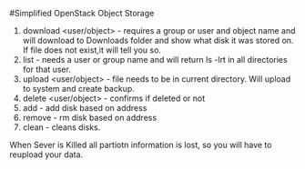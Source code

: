 #Simplified OpenStack Object Storage   
1. download <user/object> - requires a group or user and object name and will download to Downloads folder and show what disk it was stored on. If file does not exist,it will tell you so.
2. list <user> - needs a user or group name and will return ls -lrt in all directories for that user.
3. upload <user/object> - file needs to be in current directory. Will upload to system and create backup.
4. delete <user/object> - confirms if deleted or not
5. add <disk> - add disk based on address
6. remove <disk> - rm disk based on address
7. clean - cleans disks.

When Sever is Killed all partiotn information is lost, so you will have to reupload your data.

